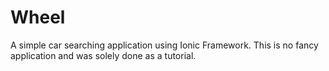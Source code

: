 # Wheel
A simple car searching application using Ionic Framework. This is no fancy application and was solely done as a tutorial.
